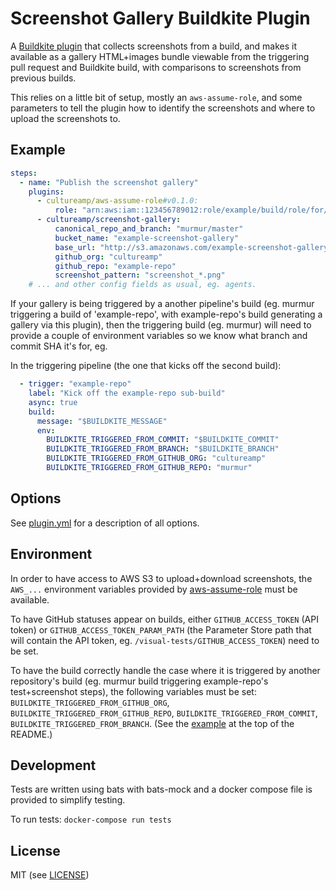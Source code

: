 Screenshot Gallery Buildkite Plugin
===================================

A [Buildkite plugin](https://buildkite.com/docs/agent/plugins) that collects screenshots from a build, and makes it available as a gallery HTML+images bundle viewable from the triggering pull request and Buildkite build, with comparisons to screenshots from previous builds.

This relies on a little bit of setup, mostly an `aws-assume-role`, and some parameters to tell the plugin how to identify the screenshots and where to upload the screenshots to.


Example
-------

```yml
steps:
  - name: "Publish the screenshot gallery"
    plugins:
      - cultureamp/aws-assume-role#v0.1.0:
          role: "arn:aws:iam::123456789012:role/example/build/role/for/uploading"
      - cultureamp/screenshot-gallery:
          canonical_repo_and_branch: "murmur/master"
          bucket_name: "example-screenshot-gallery"
          base_url: "http://s3.amazonaws.com/example-screenshot-gallery"
          github_org: "cultureamp"
          github_repo: "example-repo"
          screenshot_pattern: "screenshot_*.png"
    # ... and other config fields as usual, eg. agents.
```

If your gallery is being triggered by a another pipeline's build (eg. murmur triggering a build of 'example-repo', with example-repo's build generating a gallery via this plugin), then the triggering build (eg. murmur) will need to provide a couple of environment variables so we know what branch and commit SHA it's for, eg.

In the triggering pipeline (the one that kicks off the second build):

```yml
  - trigger: "example-repo"
    label: "Kick off the example-repo sub-build"
    async: true
    build:
      message: "$BUILDKITE_MESSAGE"
      env:
        BUILDKITE_TRIGGERED_FROM_COMMIT: "$BUILDKITE_COMMIT"
        BUILDKITE_TRIGGERED_FROM_BRANCH: "$BUILDKITE_BRANCH"
        BUILDKITE_TRIGGERED_FROM_GITHUB_ORG: "cultureamp"
        BUILDKITE_TRIGGERED_FROM_GITHUB_REPO: "murmur"
```

Options
-------

See [plugin.yml](./plugin.yml) for a description of all options.

Environment
-----------

In order to have access to AWS S3 to upload+download screenshots, the `AWS_...` environment variables provided by [aws-assume-role](https://github.com/cultureamp/aws-assume-role-buildkite-plugin) must be available.

To have GitHub statuses appear on builds, either `GITHUB_ACCESS_TOKEN` (API token) or `GITHUB_ACCESS_TOKEN_PARAM_PATH` (the Parameter Store path that will contain the API token, eg. `/visual-tests/GITHUB_ACCESS_TOKEN`) need to be set.

To have the build correctly handle the case where it is triggered by another repository's build (eg. murmur build triggering example-repo's test+screenshot steps), the following variables must be set: `BUILDKITE_TRIGGERED_FROM_GITHUB_ORG`, `BUILDKITE_TRIGGERED_FROM_GITHUB_REPO`, `BUILDKITE_TRIGGERED_FROM_COMMIT`, `BUILDKITE_TRIGGERED_FROM_BRANCH`. (See the [example](#example) at the top of the README.)


Development
-----------

Tests are written using bats with bats-mock and a docker compose file is provided to simplify testing.

To run tests: `docker-compose run tests`


License
-------

MIT (see [LICENSE](LICENSE))
